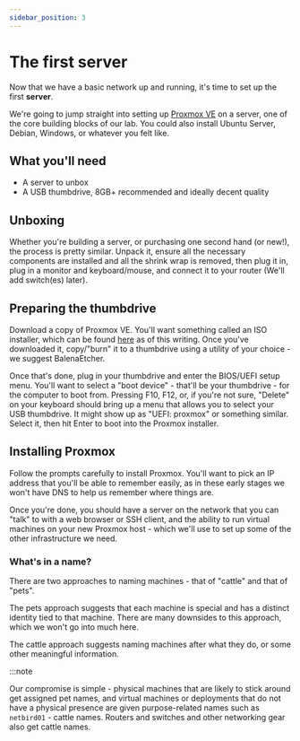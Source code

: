 ```yaml
---
sidebar_position: 3
---
```


# The first server
Now that we have a basic network up and running, it's time to set up the first **server**.

We're going to jump straight into setting up [Proxmox VE](https://proxmox.com) on a server, one of the core building blocks of our lab. You could also install Ubuntu Server, Debian, Windows, or whatever you felt like.

## What you'll need
* A server to unbox
* A USB thumbdrive, 8GB+ recommended and ideally decent quality

## Unboxing
Whether you're building a server, or purchasing one second hand (or new!), the process is pretty similar. Unpack it, ensure all the necessary components are installed and all the shrink wrap is removed, then plug it in, plug in a monitor and keyboard/mouse, and connect it to your router (We'll add switch(es) later).

## Preparing the thumbdrive
Download a copy of Proxmox VE. You'll want something called an ISO installer, which can be found [here](https://proxmox.com/en/downloads) as of this writing. Once you've downloaded it, copy/"burn" it to a thumbdrive using a utility of your choice - we suggest BalenaEtcher.

Once that's done, plug in your thumbdrive and enter the BIOS/UEFI setup menu. You'll want to select a "boot device" - that'll be your thumbdrive - for the computer to boot from. Pressing F10, F12, or, if you're not sure, "Delete" on your keyboard should bring up a menu that allows you to select your USB thumbdrive. It might show up as "UEFI: proxmox" or something similar. Select it, then hit Enter to boot into the Proxmox installer.

## Installing Proxmox
Follow the prompts carefully to install Proxmox. You'll want to pick an IP address that you'll be able to remember easily, as in these early stages we won't have DNS to help us remember where things are.

Once you're done, you should have a server on the network that you can "talk" to with a web browser or SSH client, and the ability to run virtual machines on your new Proxmox host - which we'll use to set up some of the other infrastructure we need.

### What's in a name?
There are two approaches to naming machines - that of "cattle" and that of "pets".

The pets approach suggests that each machine is special and has a distinct identity tied to that machine. There are many downsides to this approach, which we won't go into much here.

The cattle approach suggests naming machines after what they do, or some other meaningful information.

:::note

Our compromise is simple - physical machines that are likely to stick around get assigned pet names, and virtual machines or deployments that do not have a physical presence are given purpose-related names such as `netbird01` - cattle names. Routers and switches and other networking gear also get cattle names.